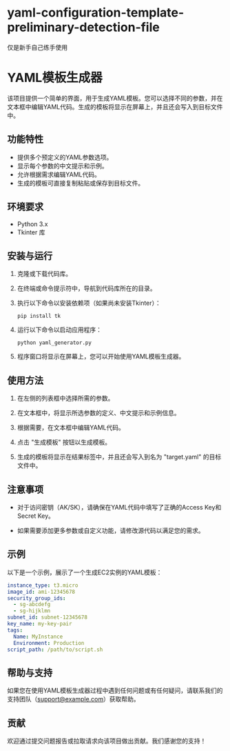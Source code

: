 # yaml-configuration-template-preliminary-detection-file
仅是新手自己练手使用
# YAML模板生成器

该项目提供一个简单的界面，用于生成YAML模板。您可以选择不同的参数，并在文本框中编辑YAML代码。生成的模板将显示在屏幕上，并且还会写入到目标文件中。

## 功能特性

- 提供多个预定义的YAML参数选项。
- 显示每个参数的中文提示和示例。
- 允许根据需求编辑YAML代码。
- 生成的模板可直接复制粘贴或保存到目标文件。

## 环境要求

- Python 3.x
- Tkinter 库

## 安装与运行

1. 克隆或下载代码库。

2. 在终端或命令提示符中，导航到代码库所在的目录。

3. 执行以下命令以安装依赖项（如果尚未安装Tkinter）：

   ```
   pip install tk
   ```

4. 运行以下命令以启动应用程序：

   ```
   python yaml_generator.py
   ```

5. 程序窗口将显示在屏幕上，您可以开始使用YAML模板生成器。

## 使用方法

1. 在左侧的列表框中选择所需的参数。

2. 在文本框中，将显示所选参数的定义、中文提示和示例信息。

3. 根据需要，在文本框中编辑YAML代码。

4. 点击 "生成模板" 按钮以生成模板。

5. 生成的模板将显示在结果标签中，并且还会写入到名为 "target.yaml" 的目标文件中。

## 注意事项

- 对于访问密钥（AK/SK），请确保在YAML代码中填写了正确的Access Key和Secret Key。

- 如果需要添加更多参数或自定义功能，请修改源代码以满足您的需求。

## 示例

以下是一个示例，展示了一个生成EC2实例的YAML模板：

```yaml
instance_type: t3.micro
image_id: ami-12345678
security_group_ids:
  - sg-abcdefg
  - sg-hijklmn
subnet_id: subnet-12345678
key_name: my-key-pair
tags:
  Name: MyInstance
  Environment: Production
script_path: /path/to/script.sh
```

## 帮助与支持

如果您在使用YAML模板生成器过程中遇到任何问题或有任何疑问，请联系我们的支持团队（support@example.com）获取帮助。

## 贡献

欢迎通过提交问题报告或拉取请求向该项目做出贡献。我们感谢您的支持！
